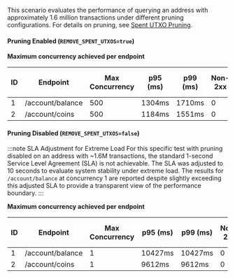 This scenario evaluates the performance of querying an address with approximately 1.6 million transactions under different pruning configurations. For details on pruning, see [Spent UTXO Pruning](../../../advanced-configuration/pruning.md).

#### Pruning Enabled (`REMOVE_SPENT_UTXOS=true`)

**Maximum concurrency achieved per endpoint**

| ID  | Endpoint         | Max Concurrency | p95 (ms) | p99 (ms) | Non-2xx | Error Rate (%) | Reqs/sec |
| --- | ---------------- | --------------- | -------- | -------- | ------- | -------------- | -------- |
| 1   | /account/balance | 500             | 1304ms   | 1710ms   | 0       | 0.00%          | 694.10   |
| 2   | /account/coins   | 500             | 1184ms   | 1551ms   | 0       | 0.00%          | 779.39   |

#### Pruning Disabled (`REMOVE_SPENT_UTXOS=false`)

:::note SLA Adjustment for Extreme Load
For this specific test with pruning disabled on an address with ~1.6M transactions, the standard 1-second Service Level Agreement (SLA) is not achievable. The SLA was adjusted to 10 seconds to evaluate system stability under extreme load. The results for `/account/balance` at concurrency 1 are reported despite slightly exceeding this adjusted SLA to provide a transparent view of the performance boundary.
:::

**Maximum concurrency achieved per endpoint**

| ID  | Endpoint         | Max Concurrency | p95 (ms) | p99 (ms) | Non-2xx | Error Rate (%) | Reqs/sec |
| --- | ---------------- | --------------- | -------- | -------- | ------- | -------------- | -------- |
| 1   | /account/balance | 1               | 10427ms  | 10427ms  | 0       | 0.00%          | 0.16     |
| 2   | /account/coins   | 1               | 9612ms   | 9612ms   | 0       | 0.00%          | 0.11     |
